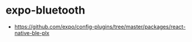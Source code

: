 # expo-bluetooth

* https://github.com/expo/config-plugins/tree/master/packages/react-native-ble-plx
